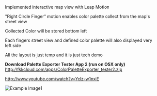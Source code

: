 Implemented interactive map view with Leap Motion

"Right Circle Finger" motion enables color palette collect from the map's street view

Collected Color will be stored bottom left

Each fingers street view and defined color palette will also displayed very left side

All the layout is just temp and it is just tech demo


<b>Download Palette Exporter Tester App 2 (run on OSX only) </b>  
http://fkkcloud.com/apps/ColorPaletteExporter_tester2.zip


http://www.youtube.com/watch?v=Yclz-w1nxiE

![Example Image1](../project_images/demoScreenShot01.jpg?raw=true "Example Image1")

